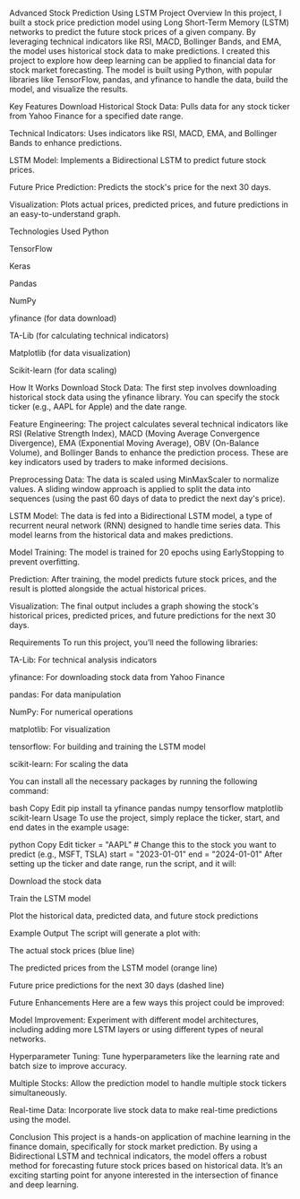 Advanced Stock Prediction Using LSTM
Project Overview
In this project, I built a stock price prediction model using Long Short-Term Memory (LSTM) networks to predict the future stock prices of a given company. By leveraging technical indicators like RSI, MACD, Bollinger Bands, and EMA, the model uses historical stock data to make predictions. I created this project to explore how deep learning can be applied to financial data for stock market forecasting. The model is built using Python, with popular libraries like TensorFlow, pandas, and yfinance to handle the data, build the model, and visualize the results.

Key Features
Download Historical Stock Data: Pulls data for any stock ticker from Yahoo Finance for a specified date range.

Technical Indicators: Uses indicators like RSI, MACD, EMA, and Bollinger Bands to enhance predictions.

LSTM Model: Implements a Bidirectional LSTM to predict future stock prices.

Future Price Prediction: Predicts the stock's price for the next 30 days.

Visualization: Plots actual prices, predicted prices, and future predictions in an easy-to-understand graph.

Technologies Used
Python

TensorFlow

Keras

Pandas

NumPy

yfinance (for data download)

TA-Lib (for calculating technical indicators)

Matplotlib (for data visualization)

Scikit-learn (for data scaling)

How It Works
Download Stock Data: The first step involves downloading historical stock data using the yfinance library. You can specify the stock ticker (e.g., AAPL for Apple) and the date range.

Feature Engineering: The project calculates several technical indicators like RSI (Relative Strength Index), MACD (Moving Average Convergence Divergence), EMA (Exponential Moving Average), OBV (On-Balance Volume), and Bollinger Bands to enhance the prediction process. These are key indicators used by traders to make informed decisions.

Preprocessing Data: The data is scaled using MinMaxScaler to normalize values. A sliding window approach is applied to split the data into sequences (using the past 60 days of data to predict the next day's price).

LSTM Model: The data is fed into a Bidirectional LSTM model, a type of recurrent neural network (RNN) designed to handle time series data. This model learns from the historical data and makes predictions.

Model Training: The model is trained for 20 epochs using EarlyStopping to prevent overfitting.

Prediction: After training, the model predicts future stock prices, and the result is plotted alongside the actual historical prices.

Visualization: The final output includes a graph showing the stock's historical prices, predicted prices, and future predictions for the next 30 days.

Requirements
To run this project, you’ll need the following libraries:

TA-Lib: For technical analysis indicators

yfinance: For downloading stock data from Yahoo Finance

pandas: For data manipulation

NumPy: For numerical operations

matplotlib: For visualization

tensorflow: For building and training the LSTM model

scikit-learn: For scaling the data

You can install all the necessary packages by running the following command:

bash
Copy
Edit
pip install ta yfinance pandas numpy tensorflow matplotlib scikit-learn
Usage
To use the project, simply replace the ticker, start, and end dates in the example usage:

python
Copy
Edit
ticker = "AAPL"  # Change this to the stock you want to predict (e.g., MSFT, TSLA)
start = "2023-01-01"
end = "2024-01-01"
After setting up the ticker and date range, run the script, and it will:

Download the stock data

Train the LSTM model

Plot the historical data, predicted data, and future stock predictions

Example Output
The script will generate a plot with:

The actual stock prices (blue line)

The predicted prices from the LSTM model (orange line)

Future price predictions for the next 30 days (dashed line)


Future Enhancements
Here are a few ways this project could be improved:

Model Improvement: Experiment with different model architectures, including adding more LSTM layers or using different types of neural networks.

Hyperparameter Tuning: Tune hyperparameters like the learning rate and batch size to improve accuracy.

Multiple Stocks: Allow the prediction model to handle multiple stock tickers simultaneously.

Real-time Data: Incorporate live stock data to make real-time predictions using the model.

Conclusion
This project is a hands-on application of machine learning in the finance domain, specifically for stock market prediction. By using a Bidirectional LSTM and technical indicators, the model offers a robust method for forecasting future stock prices based on historical data. It’s an exciting starting point for anyone interested in the intersection of finance and deep learning.

